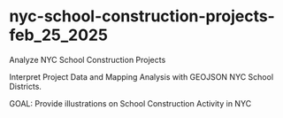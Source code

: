 # nyc-school-construction-projects-feb_25_2025
Analyze NYC School Construction Projects

Interpret Project Data and Mapping Analysis with GEOJSON NYC School Districts.

GOAL: Provide illustrations on School Construction Activity in NYC
